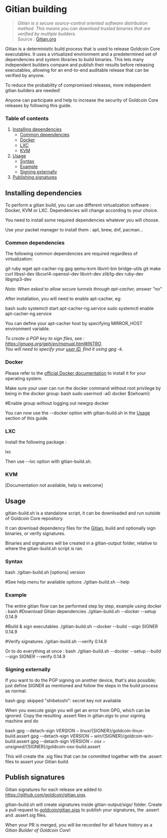 # Gitian building

> *Gitian is a secure source-control oriented software distribution method. This means you can download trusted binaries that are verified by multiple builders.*  
Source : [Gitian.org](https://gitian.org/)

Gitian is a deterministic build process that is used to release Goldcoin Core executables. It uses a virtualized environment and a predetermined set of dependencies and system libraries to build binaries. This lets many independent builders compare and publish their results before releasing executables, allowing for an end-to-end auditable release that can be verified by anyone.

To reduce the probability of compromised releases, more independent gitian builders are needed!

Anyone can participate and help to increase the security of Goldcoin Core releases by following this guide.

### Table of contents

1. [Installing dependencies](#installing-dependencies)
    * [Common dependencies](#common-dependencies)
    * [Docker](#docker)
    * [LXC](#lxc)
    * [KVM](#kvm)
2. [Usage](#usage)
    * [Syntax](#syntax)
    * [Example](#example)
    * [Signing externally](#signing-externally)
3. [Publishing signatures](#publishing-signatures)

## Installing dependencies

To perform a gitian build, you can use different virtualization software : Docker, KVM or LXC. Dependencies will change according to your choice.

You need to install some required dependencies whatever you will choose.  

Use your packet manager to install them : apt, brew, dnf, pacman...

### Common dependencies

The following common dependencies are required regardless of virtualization:

git ruby wget apt-cacher-ng gpg qemu-kvm libvirt-bin bridge-utils git make curl libssl-dev libcurl4-openssl-dev libvirt-dev zlib1g-dev ruby-dev libgmp3-dev


_Note: When asked to allow secure tunnels through apt-cacher, answer "no"_

After installation, you will need to enable apt-cacher, eg:

bash
sudo systemctl start apt-cacher-ng.service
sudo systemctl enable apt-cacher-ng.service


You can define your apt-cacher host by specifying MIRROR_HOST environment variable.

*To create a PGP key to sign files, see : https://gnupg.org/gph/en/manual.html#INTRO.  
You will need to specify your [user ID](https://www.gnupg.org/documentation/manuals/gnupg/Specify-a-User-ID.html), find it using gpg -k.*

### Docker

Please refer to the [official Docker documentation](https://docs.docker.com/engine/install/) to install it for your operating system.


Make sure your user can run the docker command without root privilege by being in the docker group:
bash
sudo usermod -aG docker $(whoami)

#Enable group without logging out
newgrp docker


You can now use the --docker option with gitian-build.sh in the [Usage](#usage) section of this guide.

### LXC
Install the following package :

lxc


Then use --lxc option with gitian-build.sh.

### KVM

[Documentation not available, help is welcome]

## Usage

gitian-build.sh is a standalone script, it can be downloaded and run outside of Goldcoin Core repository.

It can download dependency files for the [Gitian](https://github.com/devrandom/gitian-builder), build and optionally sign binaries, or verify signatures.

Binaries and signatures will be created in a gitian-output folder, relative to where the
gitian-build.sh script is ran.

### Syntax

bash
./gitian-build.sh [options] version

#See help menu for available options
./gitian-build.sh --help


### Example

The entire gitian flow can be performed step by step, example using docker :
bash
#Download Gitian dependencies
./gitian-build.sh --docker --setup 0.14.9

#Build & sign executables
./gitian-build.sh --docker --build --sign SIGNER 0.14.9

#Verify signatures
./gitian-build.sh --verify 0.14.9


Or to do everything at once :
bash
./gitian-build.sh --docker --setup --build --sign SIGNER --verify 0.14.9


### Signing externally

If you want to do the PGP signing on another device, that's also possible; just define SIGNER as mentioned
and follow the steps in the build process as normal.

bash
gpg: skipped "shibetoshi": secret key not available

When you execute gsign you will get an error from GPG, which can be ignored. Copy the resulting .assert files in gitian.sigs to your signing machine and do

bash
gpg --detach-sign ${VERSION}-linux/${SIGNER}/goldcoin-linux-build.assert
gpg --detach-sign ${VERSION}-win/${SIGNER}/goldcoin-win-build.assert
gpg --detach-sign ${VERSION}-osx-unsigned/${SIGNER}/goldcoin-osx-build.assert


This will create the .sig files that can be committed together with the .assert files to assert your Gitian build.

## Publish signatures

Gitian signatures for each release are added to https://github.com/goldcoin/gitian.sigs.

gitian-build.sh will create signatures inside gitian-output/sigs/ folder. Create a pull request to [goldcoin/gitian.sigs](https://github.com/goldcoin/gitian.sigs) to publish your signatures, the .assert and .assert.sig files.

When your PR is merged, you will be recorded for all future history as a *Gitian Builder of Goldcoin Core*!
